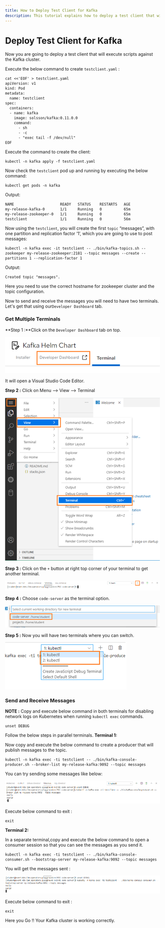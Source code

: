 ```yaml
---
title: How to Deploy Test Client for Kafka
description: This tutorial explains how to deploy a test client that will execute scripts against the Kafka cluster
---
```



# Deploy Test Client for Kafka

Now you are going to deploy a test client that will execute scripts against the Kafka cluster.

Execute the below command to create `testclient.yaml` :

```execute
cat <<'EOF' > testclient.yaml
apiVersion: v1
kind: Pod
metadata:
  name: testclient
spec:
  containers:
  - name: kafka
    image: solsson/kafka:0.11.0.0
    command:
      - sh
      - -c
      - "exec tail -f /dev/null"
EOF
```

Execute the command to create the client:

```execute
kubectl -n kafka apply -f testclient.yaml
```

Now check the `testclient` pod up and running by executing the below command:

```execute
kubectl get pods -n kafka
```

Output:

```output
NAME                     READY   STATUS    RESTARTS   AGE
my-release-kafka-0       1/1     Running   0          65m
my-release-zookeeper-0   1/1     Running   0          65m
testclient               1/1     Running   0          56m
```

Now using the `testclient`, you will create the first `topic`  “messages”, with one partition and replication factor ‘1’, which you are going to use to post messages:

```execute
kubectl -n kafka exec -it testclient -- ./bin/kafka-topics.sh --zookeeper my-release-zookeeper:2181 --topic messages --create --partitions 1 --replication-factor 1
```

Output:

```output
Created topic "messages".
```

Here you need to use the correct hostname for zookeeper cluster and the topic configuration.

Now to send and receive the messages you will need to have two terminals. Let's get that using our`Developer Dashboard` tab. 

### Get Multiple Terminals

**Step 1 :**Click on the `Developer Dashboard` tab on top.

![](_images/developer-dashboard.png)

It will open a Visual Studio Code Editor.

**Step 2 :** Click on Menu --> View --> Terminal

![](_images/terminal.png)



**Step 3 :** Click on the `+` button at right top corner of your terminal to get another terminal.

 ![](_images/add-terminal.png)

**Step 4 :** Choose `code-server` as the terminal option.

![](_images/code-server.png)



**Step 5 :** Now you will have two terminals where you can switch.

![](_images/terminal-switch.png)

### Send and Receive Messages

**NOTE :**  Copy and execute below command in both terminals for disabling network logs on Kubernetes when running `kubectl exec` commands.

```
unset DEBUG
```
Follow the below steps in parallel terminals.
**Terminal 1:**

Now copy and execute the below command to create a producer that will publish messages to the topic.

```
kubectl -n kafka exec -ti testclient -- ./bin/kafka-console-producer.sh --broker-list my-release-kafka:9092 --topic messages
```

You can try sending some messages like below:

![](_images/sender.png)

Execute below command to exit :

```
exit
```

**Terminal 2:**

In a separate terminal,copy and execute the below command to open a consumer session so that you can see the messages as you send it.

```
kubectl -n kafka exec -ti testclient -- ./bin/kafka-console-consumer.sh --bootstrap-server my-release-kafka:9092 --topic messages
```

You will get the messages sent :

![](_images/receiver.png)

Execute below command to exit :

```
exit
```

Here you Go !! Your Kafka cluster is working correctly.
